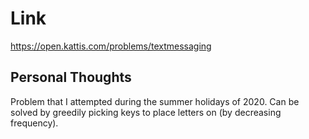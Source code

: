 # Link

https://open.kattis.com/problems/textmessaging

## Personal Thoughts
Problem that I attempted during the summer holidays of 2020. Can be solved by greedily picking keys to place letters on (by decreasing frequency).

